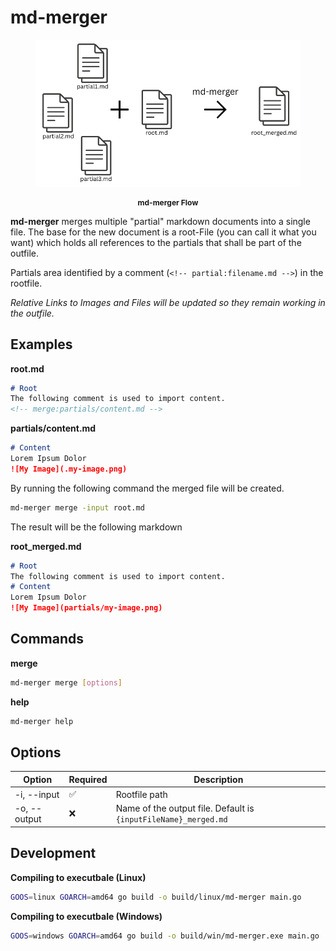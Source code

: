 # md-merger

<figure style="text-align:center;">
				
![md-merger Flow](./assets/flow.png)
<figcaption style="font-weight: bold;font-size:0.75rem;text-align:center;">md-merger Flow</figcaption>
</figure>



**md-merger** merges multiple "partial" markdown documents into a single file.
The base for the new document is a root-File (you can call it what you want) which holds all references to the
partials that shall be part of the outfile.

Partials area identified by a comment (`<!-- partial:filename.md -->`) in the rootfile.

_Relative Links to Images and Files will be updated so they remain working in the outfile._

## Examples

**root.md**
```md
# Root
The following comment is used to import content.
<!-- merge:partials/content.md -->
```

**partials/content.md**
```md
# Content
Lorem Ipsum Dolor
![My Image](.my-image.png)
```

By running the following command the merged file will be created.

```bash
md-merger merge -input root.md
```

The result will be the following markdown

**root_merged.md**
```md
# Root
The following comment is used to import content.
# Content
Lorem Ipsum Dolor
![My Image](partials/my-image.png)
```

## Commands

**merge**
```bash
md-merger merge [options]
```

**help**
```bash
md-merger help
```

## Options

|Option|Required|Description|
|---|---|---|
|-i, --input|✅|Rootfile path|
|-o, --output|❌|Name of the output file. Default is `{inputFileName}_merged.md`|



## Development

**Compiling to executbale (Linux)**
```bash
GOOS=linux GOARCH=amd64 go build -o build/linux/md-merger main.go
```

**Compiling to executbale (Windows)**
```bash
GOOS=windows GOARCH=amd64 go build -o build/win/md-merger.exe main.go
```